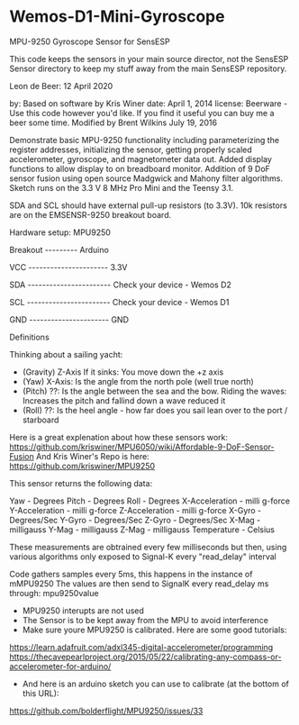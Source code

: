 # Wemos-D1-Mini-Gyroscope
MPU-9250 Gyroscope Sensor for SensESP

This code keeps the sensors in your main source director, not the SensESP Sensor directory to keep
my stuff away from the main SensESP repository.

Leon de Beer: 12 April 2020

 by: Based on software by Kris Winer
 date: April 1, 2014
 license: Beerware - Use this code however you'd like. If you
 find it useful you can buy me a beer some time.
 Modified by Brent Wilkins July 19, 2016

 Demonstrate basic MPU-9250 functionality including parameterizing the register
 addresses, initializing the sensor, getting properly scaled accelerometer,
 gyroscope, and magnetometer data out. Added display functions to allow display
 to on breadboard monitor. Addition of 9 DoF sensor fusion using open source
 Madgwick and Mahony filter algorithms. Sketch runs on the 3.3 V 8 MHz Pro Mini
 and the Teensy 3.1.

 SDA and SCL should have external pull-up resistors (to 3.3V).
 10k resistors are on the EMSENSR-9250 breakout board.

 Hardware setup:
 MPU9250 
 
 Breakout --------- Arduino
 
 VCC ---------------------- 3.3V
 
 SDA ----------------------- Check your device - Wemos D2
 
 SCL ----------------------- Check your device - Wemos D1
 
 GND ---------------------- GND

Definitions

Thinking about a sailing yacht:

- (Gravity) Z-Axis If it sinks: You move down the +z axis
- (Yaw) X-Axis: Is the angle from the north pole (well true north)
- (Pitch) ??: Is the angle between the sea and the bow. Riding the waves: Increases the pitch and fallind down a wave reduced it
- (Roll) ??: Is the heel angle - how far does you sail lean over to the port / starboard

Here is a great explenation about how these sensors work: https://github.com/kriswiner/MPU6050/wiki/Affordable-9-DoF-Sensor-Fusion
And Kris Winer's Repo is here: https://github.com/kriswiner/MPU9250

This sensor returns the following data:

Yaw - Degrees
Pitch - Degrees
Roll - Degrees
X-Acceleration - milli g-force
Y-Acceleration - milli g-force
Z-Acceleration - milli g-force
X-Gyro - Degrees/Sec
Y-Gyro - Degrees/Sec
Z-Gyro - Degrees/Sec
X-Mag - milligauss
Y-Mag - milligauss
Z-Mag - milligauss
Temperature - Celsius

These measurements are obtrained every few milliseconds but then, using various algorithms
only exposed to Signal-K every "read_delay" interval

Code gathers samples every 5ms, this happens in the instance of mMPU9250
The values are then send to SignalK every read_delay ms through: mpu9250value

- MPU9250 interupts are not used
- The Sensor is to be kept away from the MPU to avoid interference
- Make sure youre MPU9250 is calibrated. Here are some good tutorials:

https://learn.adafruit.com/adxl345-digital-accelerometer/programming
https://thecavepearlproject.org/2015/05/22/calibrating-any-compass-or-accelerometer-for-arduino/

- And here is an arduino sketch you can use to calibrate (at the bottom of this URL):

https://github.com/bolderflight/MPU9250/issues/33

